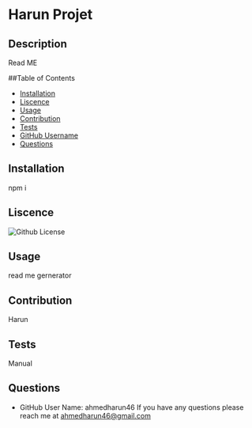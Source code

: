 # Harun Projet 

 ## Description
 Read ME

 ##Table of Contents 

- [Installation](#installation)
- [Liscence](#liscence)
- [Usage](#usage)
- [Contribution](#usage)
- [Tests](#test)
- [GitHub Username](#username)
- [Questions](#contactInfo)

 ## Installation
 npm i

 ## Liscence
![Github License](https://img.shields.io/badge/license-MIT-blue.svg)

 ## Usage
 read me gernerator 

 ## Contribution 
Harun

## Tests
Manual

## Questions 
- GitHub User Name: ahmedharun46
If you have any questions please reach me at ahmedharun46@gmail.com 

 


